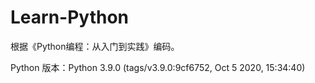 # Learn-Python

根据《Python编程：从入门到实践》编码。

Python 版本：Python 3.9.0 (tags/v3.9.0:9cf6752, Oct 5 2020, 15:34:40)
